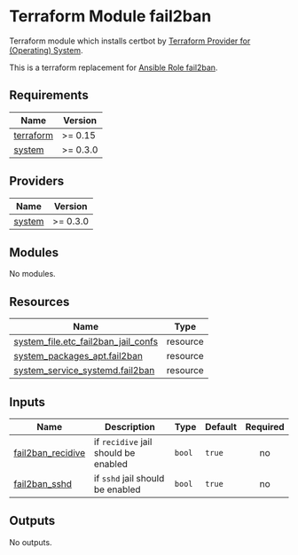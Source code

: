 # Terraform Module fail2ban

Terraform module which installs certbot by [Terraform Provider for (Operating) System](https://registry.terraform.io/providers/neuspaces/system).

This is a terraform replacement for [Ansible Role fail2ban](https://github.com/l-with/ansible-role-fail2ban).

<!-- BEGIN_TF_DOCS -->
## Requirements

| Name | Version |
|------|---------|
| <a name="requirement_terraform"></a> [terraform](#requirement\_terraform) | >= 0.15 |
| <a name="requirement_system"></a> [system](#requirement\_system) | >= 0.3.0 |

## Providers

| Name | Version |
|------|---------|
| <a name="provider_system"></a> [system](#provider\_system) | >= 0.3.0 |

## Modules

No modules.

## Resources

| Name | Type |
|------|------|
| [system_file.etc_fail2ban_jail_confs](https://registry.terraform.io/providers/neuspaces/system/latest/docs/resources/file) | resource |
| [system_packages_apt.fail2ban](https://registry.terraform.io/providers/neuspaces/system/latest/docs/resources/packages_apt) | resource |
| [system_service_systemd.fail2ban](https://registry.terraform.io/providers/neuspaces/system/latest/docs/resources/service_systemd) | resource |

## Inputs

| Name | Description | Type | Default | Required |
|------|-------------|------|---------|:--------:|
| <a name="input_fail2ban_recidive"></a> [fail2ban\_recidive](#input\_fail2ban\_recidive) | if `recidive` jail should be enabled | `bool` | `true` | no |
| <a name="input_fail2ban_sshd"></a> [fail2ban\_sshd](#input\_fail2ban\_sshd) | if `sshd` jail should be enabled | `bool` | `true` | no |

## Outputs

No outputs.
<!-- END_TF_DOCS -->
